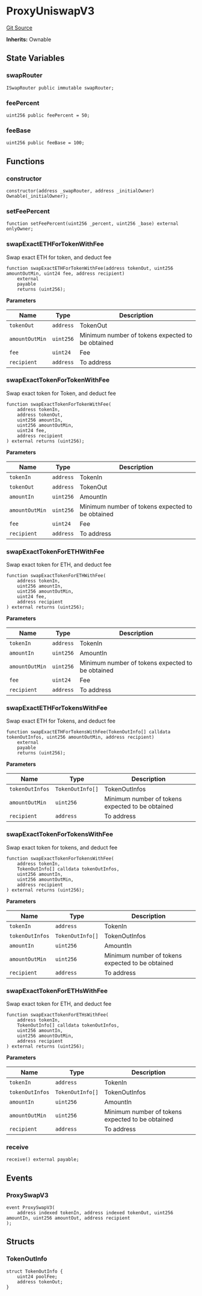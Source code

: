 # ProxyUniswapV3
[Git Source](https://github.com/EthanOK/swap-token/blob/13da3d986885cf1b59d407dc04bcb82ebe6d3dc8/src/ProxyUniswapV3.sol)

**Inherits:**
Ownable


## State Variables
### swapRouter

```solidity
ISwapRouter public immutable swapRouter;
```


### feePercent

```solidity
uint256 public feePercent = 50;
```


### feeBase

```solidity
uint256 public feeBase = 100;
```


## Functions
### constructor


```solidity
constructor(address _swapRouter, address _initialOwner) Ownable(_initialOwner);
```

### setFeePercent


```solidity
function setFeePercent(uint256 _percent, uint256 _base) external onlyOwner;
```

### swapExactETHForTokenWithFee

Swap exact ETH for token, and deduct fee


```solidity
function swapExactETHForTokenWithFee(address tokenOut, uint256 amountOutMin, uint24 fee, address recipient)
    external
    payable
    returns (uint256);
```
**Parameters**

|Name|Type|Description|
|----|----|-----------|
|`tokenOut`|`address`|TokenOut|
|`amountOutMin`|`uint256`|Minimum number of tokens expected to be obtained|
|`fee`|`uint24`|Fee|
|`recipient`|`address`|To address|


### swapExactTokenForTokenWithFee

Swap exact token for Token, and deduct fee


```solidity
function swapExactTokenForTokenWithFee(
    address tokenIn,
    address tokenOut,
    uint256 amountIn,
    uint256 amountOutMin,
    uint24 fee,
    address recipient
) external returns (uint256);
```
**Parameters**

|Name|Type|Description|
|----|----|-----------|
|`tokenIn`|`address`|TokenIn|
|`tokenOut`|`address`|TokenOut|
|`amountIn`|`uint256`|AmountIn|
|`amountOutMin`|`uint256`|Minimum number of tokens expected to be obtained|
|`fee`|`uint24`|Fee|
|`recipient`|`address`|To address|


### swapExactTokenForETHWithFee

Swap exact token for ETH, and deduct fee


```solidity
function swapExactTokenForETHWithFee(
    address tokenIn,
    uint256 amountIn,
    uint256 amountOutMin,
    uint24 fee,
    address recipient
) external returns (uint256);
```
**Parameters**

|Name|Type|Description|
|----|----|-----------|
|`tokenIn`|`address`|TokenIn|
|`amountIn`|`uint256`|AmountIn|
|`amountOutMin`|`uint256`|Minimum number of tokens expected to be obtained|
|`fee`|`uint24`|Fee|
|`recipient`|`address`|To address|


### swapExactETHForTokensWithFee

Swap exact ETH for Tokens, and deduct fee


```solidity
function swapExactETHForTokensWithFee(TokenOutInfo[] calldata tokenOutInfos, uint256 amountOutMin, address recipient)
    external
    payable
    returns (uint256);
```
**Parameters**

|Name|Type|Description|
|----|----|-----------|
|`tokenOutInfos`|`TokenOutInfo[]`|TokenOutInfos|
|`amountOutMin`|`uint256`|Minimum number of tokens expected to be obtained|
|`recipient`|`address`|To address|


### swapExactTokenForTokensWithFee

Swap exact token for tokens, and deduct fee


```solidity
function swapExactTokenForTokensWithFee(
    address tokenIn,
    TokenOutInfo[] calldata tokenOutInfos,
    uint256 amountIn,
    uint256 amountOutMin,
    address recipient
) external returns (uint256);
```
**Parameters**

|Name|Type|Description|
|----|----|-----------|
|`tokenIn`|`address`|TokenIn|
|`tokenOutInfos`|`TokenOutInfo[]`|TokenOutInfos|
|`amountIn`|`uint256`|AmountIn|
|`amountOutMin`|`uint256`|Minimum number of tokens expected to be obtained|
|`recipient`|`address`|To address|


### swapExactTokenForETHsWithFee

Swap exact token for ETH, and deduct fee


```solidity
function swapExactTokenForETHsWithFee(
    address tokenIn,
    TokenOutInfo[] calldata tokenOutInfos,
    uint256 amountIn,
    uint256 amountOutMin,
    address recipient
) external returns (uint256);
```
**Parameters**

|Name|Type|Description|
|----|----|-----------|
|`tokenIn`|`address`|TokenIn|
|`tokenOutInfos`|`TokenOutInfo[]`|TokenOutInfos|
|`amountIn`|`uint256`|AmountIn|
|`amountOutMin`|`uint256`|Minimum number of tokens expected to be obtained|
|`recipient`|`address`|To address|


### receive


```solidity
receive() external payable;
```

## Events
### ProxySwapV3

```solidity
event ProxySwapV3(
    address indexed tokenIn, address indexed tokenOut, uint256 amountIn, uint256 amountOut, address recipient
);
```

## Structs
### TokenOutInfo

```solidity
struct TokenOutInfo {
    uint24 poolFee;
    address tokenOut;
}
```

